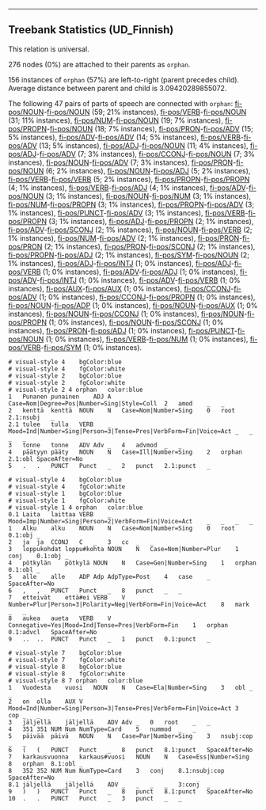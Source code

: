 

--------------------------------------------------------------------------------

## Treebank Statistics (UD_Finnish)

This relation is universal.

276 nodes (0%) are attached to their parents as `orphan`.

156 instances of `orphan` (57%) are left-to-right (parent precedes child).
Average distance between parent and child is 3.09420289855072.

The following 47 pairs of parts of speech are connected with `orphan`: [fi-pos/NOUN]()-[fi-pos/NOUN]() (59; 21% instances), [fi-pos/VERB]()-[fi-pos/NOUN]() (31; 11% instances), [fi-pos/NUM]()-[fi-pos/NOUN]() (19; 7% instances), [fi-pos/PROPN]()-[fi-pos/NOUN]() (18; 7% instances), [fi-pos/PRON]()-[fi-pos/ADV]() (15; 5% instances), [fi-pos/ADV]()-[fi-pos/ADV]() (14; 5% instances), [fi-pos/VERB]()-[fi-pos/ADV]() (13; 5% instances), [fi-pos/ADJ]()-[fi-pos/NOUN]() (11; 4% instances), [fi-pos/ADJ]()-[fi-pos/ADV]() (7; 3% instances), [fi-pos/CCONJ]()-[fi-pos/NOUN]() (7; 3% instances), [fi-pos/NOUN]()-[fi-pos/ADV]() (7; 3% instances), [fi-pos/PRON]()-[fi-pos/NOUN]() (6; 2% instances), [fi-pos/NOUN]()-[fi-pos/ADJ]() (5; 2% instances), [fi-pos/VERB]()-[fi-pos/VERB]() (5; 2% instances), [fi-pos/PROPN]()-[fi-pos/PROPN]() (4; 1% instances), [fi-pos/VERB]()-[fi-pos/ADJ]() (4; 1% instances), [fi-pos/ADV]()-[fi-pos/NOUN]() (3; 1% instances), [fi-pos/NOUN]()-[fi-pos/NUM]() (3; 1% instances), [fi-pos/NUM]()-[fi-pos/PROPN]() (3; 1% instances), [fi-pos/PROPN]()-[fi-pos/ADV]() (3; 1% instances), [fi-pos/PUNCT]()-[fi-pos/ADV]() (3; 1% instances), [fi-pos/VERB]()-[fi-pos/PROPN]() (3; 1% instances), [fi-pos/ADJ]()-[fi-pos/PROPN]() (2; 1% instances), [fi-pos/ADV]()-[fi-pos/SCONJ]() (2; 1% instances), [fi-pos/NOUN]()-[fi-pos/VERB]() (2; 1% instances), [fi-pos/NUM]()-[fi-pos/ADV]() (2; 1% instances), [fi-pos/PRON]()-[fi-pos/PRON]() (2; 1% instances), [fi-pos/PRON]()-[fi-pos/SCONJ]() (2; 1% instances), [fi-pos/PROPN]()-[fi-pos/ADJ]() (2; 1% instances), [fi-pos/SYM]()-[fi-pos/NOUN]() (2; 1% instances), [fi-pos/ADJ]()-[fi-pos/INTJ]() (1; 0% instances), [fi-pos/ADJ]()-[fi-pos/VERB]() (1; 0% instances), [fi-pos/ADV]()-[fi-pos/ADJ]() (1; 0% instances), [fi-pos/ADV]()-[fi-pos/INTJ]() (1; 0% instances), [fi-pos/ADV]()-[fi-pos/VERB]() (1; 0% instances), [fi-pos/AUX]()-[fi-pos/AUX]() (1; 0% instances), [fi-pos/CCONJ]()-[fi-pos/ADV]() (1; 0% instances), [fi-pos/CCONJ]()-[fi-pos/PROPN]() (1; 0% instances), [fi-pos/NOUN]()-[fi-pos/ADP]() (1; 0% instances), [fi-pos/NOUN]()-[fi-pos/AUX]() (1; 0% instances), [fi-pos/NOUN]()-[fi-pos/CCONJ]() (1; 0% instances), [fi-pos/NOUN]()-[fi-pos/PROPN]() (1; 0% instances), [fi-pos/NOUN]()-[fi-pos/SCONJ]() (1; 0% instances), [fi-pos/PRON]()-[fi-pos/ADJ]() (1; 0% instances), [fi-pos/PUNCT]()-[fi-pos/NOUN]() (1; 0% instances), [fi-pos/VERB]()-[fi-pos/NUM]() (1; 0% instances), [fi-pos/VERB]()-[fi-pos/SYM]() (1; 0% instances).


~~~ conllu
# visual-style 4	bgColor:blue
# visual-style 4	fgColor:white
# visual-style 2	bgColor:blue
# visual-style 2	fgColor:white
# visual-style 2 4 orphan	color:blue
1	Punanen	punainen	ADJ	A	Case=Nom|Degree=Pos|Number=Sing|Style=Coll	2	amod	_	_
2	kenttä	kenttä	NOUN	N	Case=Nom|Number=Sing	0	root	2.1:nsubj	_
2.1	tulee	tulla	VERB	_	Mood=Ind|Number=Sing|Person=3|Tense=Pres|VerbForm=Fin|Voice=Act	_	_	_	_
3	tonne	tonne	ADV	Adv	_	4	advmod	_	_
4	päätyyn	pääty	NOUN	N	Case=Ill|Number=Sing	2	orphan	2.1:obl	SpaceAfter=No
5	.	.	PUNCT	Punct	_	2	punct	2.1:punct	_

~~~


~~~ conllu
# visual-style 4	bgColor:blue
# visual-style 4	fgColor:white
# visual-style 1	bgColor:blue
# visual-style 1	fgColor:white
# visual-style 1 4 orphan	color:blue
0.1	Laita	laittaa	VERB	_	Mood=Imp|Number=Sing|Person=2|VerbForm=Fin|Voice=Act	_	_	_	_
1	Alku	alku	NOUN	N	Case=Nom|Number=Sing	0	root	0.1:obj	_
2	ja	ja	CCONJ	C	_	3	cc	_	_
3	loppukohdat	loppu#kohta	NOUN	N	Case=Nom|Number=Plur	1	conj	0.1:obj	_
4	pötkylän	pötkylä	NOUN	N	Case=Gen|Number=Sing	1	orphan	0.1:obl	_
5	alle	alle	ADP	Adp	AdpType=Post	4	case	_	SpaceAfter=No
6	,	,	PUNCT	Punct	_	8	punct	_	_
7	etteivät	että#ei	VERB	V	Number=Plur|Person=3|Polarity=Neg|VerbForm=Fin|Voice=Act	8	mark	_	_
8	aukea	aueta	VERB	V	Connegative=Yes|Mood=Ind|Tense=Pres|VerbForm=Fin	1	orphan	0.1:advcl	SpaceAfter=No
9	..	..	PUNCT	Punct	_	1	punct	0.1:punct	_

~~~


~~~ conllu
# visual-style 7	bgColor:blue
# visual-style 7	fgColor:white
# visual-style 8	bgColor:blue
# visual-style 8	fgColor:white
# visual-style 8 7 orphan	color:blue
1	Vuodesta	vuosi	NOUN	N	Case=Ela|Number=Sing	3	obl	_	_
2	on	olla	AUX	V	Mood=Ind|Number=Sing|Person=3|Tense=Pres|VerbForm=Fin|Voice=Act	3	cop	_	_
3	jäljellä	jäljellä	ADV	Adv	_	0	root	_	_
4	351	351	NUM	Num	NumType=Card	5	nummod	_	_
5	päivää	päivä	NOUN	N	Case=Par|Number=Sing	3	nsubj:cop	_	_
6	(	(	PUNCT	Punct	_	8	punct	8.1:punct	SpaceAfter=No
7	karkausvuonna	karkaus#vuosi	NOUN	N	Case=Ess|Number=Sing	8	orphan	8.1:obl	_
8	352	352	NUM	Num	NumType=Card	3	conj	8.1:nsubj:cop	SpaceAfter=No
8.1	jäljellä	jäljellä	ADV	_	_	_	_	3:conj	_
9	)	)	PUNCT	Punct	_	8	punct	8.1:punct	SpaceAfter=No
10	.	.	PUNCT	Punct	_	3	punct	_	_

~~~


